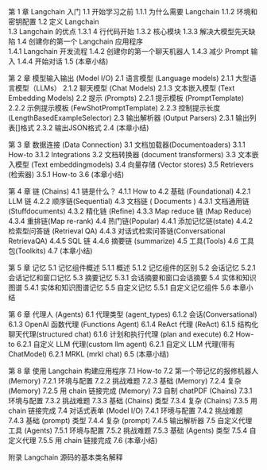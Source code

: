 第 1 章 Langchain 入门
1.1 开始学习之前
1.1.1 为什么需要 Langchain
1.1.2 环境和密钥配置
1.2 定义 Langchain	
1.3	Langchain 的优点
1.3.1 4 行代码开始
1.3.2 核心模块
1.3.3 解决大模型先天缺陷
1.4	创建你的第一个 Langchain	应用程序	
1.4.1 Langchain 开发流程
1.4.2 创建你的第一个聊天机器人
1.4.3 减少 Prompt 输入
1.4.4 开始对话
1.5 (本章小结)

第 2 章 模型输入输出 (Model I/O)
2.1 语言模型 (Language models)
2.1.1 大型语言模型（LLMs）
2.1.2 聊天模型 (Chat Models)
2.1.3 文本嵌入模型 (Text Embedding Models)
2.2  提示 (Prompts)
2.2.1 提示模板 (PromptTemplate)
2.2.2 示例提示模板 (FewShotPromptTemplate)
2.2.3 控制提示长度 (LengthBasedExampleSelector)
2.3 输出解析器 (Output Parsers)
2.3.1 输出列表[]格式
2.3.2 输出JSON格式
2.4 (本章小结)

第 3 章 数据连接 (Data Connection)
3.1 文档加载器(Documentoaders)
3.1.1 How-to
3.1.2 Integrations
3.2 文档转换器 (document transformers)
3.3 文本嵌入模型 (Text embeddingmodels)
3.4 向量存储 (Vector stores)
3.5 Retrievers (检索器)
3.5.1 How-to
3.6 (本章小结)

第 4 章 链 (Chains)
4.1 链是什么？
4.1.1 How to
4.2 基础 (Foundational)
4.2.1 LLM 链
4.2.2 顺序链(Sequential)
4.3 文档链 ( Documents )
4.3.1 文档通用链 (Stuffdocuments)
4.3.2 精化链 (Refine)
4.3.3 Map reduce 链 (Map Reduce)
4.3.4 重排链(Map re-rank)
4.4 热门链(Popular)
4.4.1 添加记忆链(state)
4.4.2 检索型问答链 (Retrieval QA)
4.4.3 对话式检索问答链(Conversational RetrievaQA)
4.4.5 SQL 链
4.4.6 摘要链 (summarize)
4.5 工具(Tools)
4.6 工具包(Toolkits)
4.7 (本章小结)

第 5 章 记忆
5.1 记忆组件概述
5.1.1 概述
5.1.2 记忆组件的区别
5.2 会话记忆
5.2.1 会话记忆和窗口记忆
5.3 摘要记忆
5.3.1 会话摘要和窗口会话摘要
5.4 实体和知识图谱
5.4.1 实体和知识图谱记忆
5.5 自定义记忆
5.5.1 自定义记忆组件
5.6 本章小结


第 6 章 代理人 (Agents)
6.1 代理类型 (agent_types)
6.1.2 会话(Conversational)
6.1.3 OpenAl 函数代理 (Functions Agent)
6.1.4 ReAct 代理 (ReAct)
6.1.5 结构化聊天代理(structured chat)
6.1.6 计划和执行代理 (plan and execute)
6.2 How-to
6.2.1 自定义 LLM 代理(custom llm agent)
6.2.1 自定义 LLM 代理(带有 ChatModel)
6.2.1 MRKL (mrkl chat)
6.5 (本章小结)

第 8 章 使用 Langchain 构建应用程序
7.1 How-to
7.2 第一个带记忆的报修机器人(Memory)
7.2.1 环境与配置
7.2.2 挑战难题
7.2.3 基础 (Memory)
7.2.4 复杂 (Memory)
7.2.5 用 chain 链接完成 (Memory)
7.3 自制 chatPDF (Chains)
7.3.1 环境与配置
7.3.2 挑战难题
7.3.3 基础 (Chains) 类型
7.3.4 复杂 (Chains)
7.3.5 用 chain 链接完成
7.4 对话式表单 (Model I/O)
7.4.1 环境与配置
7.4.2 挑战难题
7.4.3 基础 (prompt) 类型
7.4.4 复杂 (prompt) 
7.4.5 输出解析器
7.5 自定义代理工具 (Agents)
7.5.1 环境与配置
7.5.2 挑战难题
7.5.3 基础 (Agents) 类型
7.5.4 自定义代理
7.5.5 用 chain 链接完成
7.6 (本章小结)

附录 Langchain 源码的基本类名解释



